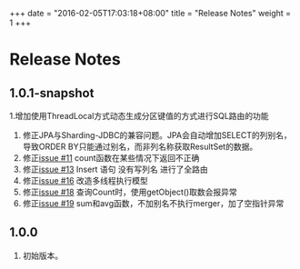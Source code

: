 +++
date = "2016-02-05T17:03:18+08:00"
title = "Release Notes"
weight = 1
+++

# Release Notes

## 1.0.1-snapshot
1.增加使用ThreadLocal方式动态生成分区键值的方式进行SQL路由的功能

1. 修正JPA与Sharding-JDBC的兼容问题。JPA会自动增加SELECT的列别名，导致ORDER BY只能通过别名，而非列名称获取ResultSet的数据。
1. 修正[issue #11](https://github.com/dangdangdotcom/sharding-jdbc/issues/11) count函数在某些情况下返回不正确
1. 修正[issue #13](https://github.com/dangdangdotcom/sharding-jdbc/issues/13) Insert 语句 没有写列名 进行了全路由
1. 修正[issue #16](https://github.com/dangdangdotcom/sharding-jdbc/issues/16) 改造多线程执行模型
1. 修正[issue #18](https://github.com/dangdangdotcom/sharding-jdbc/issues/18) 查询Count时，使用getObject()取数会报异常
1. 修正[issue #19](https://github.com/dangdangdotcom/sharding-jdbc/issues/19) sum和avg函数，不加别名不执行merger，加了空指针异常


## 1.0.0
1. 初始版本。
